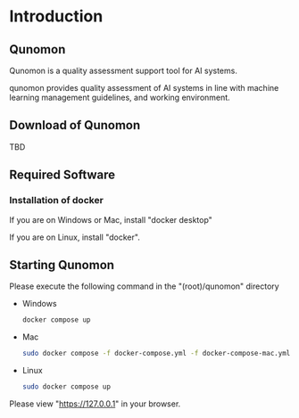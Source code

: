 # Introduction

## Qunomon

Qunomon is a quality assessment support tool for AI systems.

qunomon provides quality assessment of AI systems in line with machine learning management guidelines, and working environment.


## Download of Qunomon

TBD

## Required Software

### Installation of docker

If you are on Windows or Mac, install "docker desktop"

If you are on Linux, install "docker".

## Starting Qunomon

Please execute the following command in the "(root)/qunomon" directory

* Windows  
  ```sh
  docker compose up
  ```
* Mac  
  ```sh
  sudo docker compose -f docker-compose.yml -f docker-compose-mac.yml up
  ```
* Linux  
  ```sh
  sudo docker compose up
  ```

Please view "https://127.0.0.1" in your browser.

